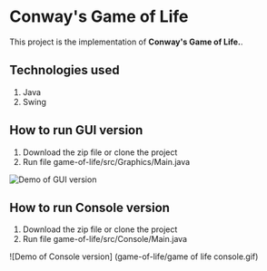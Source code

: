# Conway's Game of Life
This project is the implementation of **Conway's Game of Life.**. 

## Technologies used
1. Java
2. Swing

## How to run GUI version
1. Download the zip file or clone the project
2. Run file game-of-life/src/Graphics/Main.java

![Demo of GUI version](https://giphy.com/gifs/captain-america-freedom-gif-S3sc3Pg9dFpUA)

## How to run Console version
1. Download the zip file or clone the project
2. Run file game-of-life/src/Console/Main.java

![Demo of Console version] (game-of-life/game of life console.gif)
